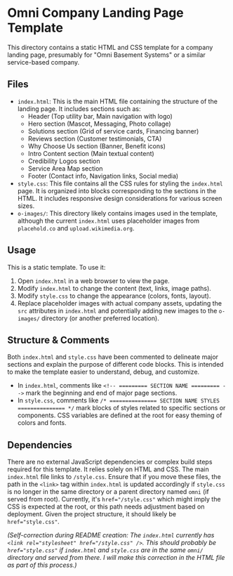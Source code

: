 # Omni Company Landing Page Template

This directory contains a static HTML and CSS template for a company landing page, presumably for "Omni Basement Systems" or a similar service-based company.

## Files

*   `index.html`: This is the main HTML file containing the structure of the landing page. It includes sections such as:
    *   Header (Top utility bar, Main navigation with logo)
    *   Hero section (Mascot, Messaging, Photo collage)
    *   Solutions section (Grid of service cards, Financing banner)
    *   Reviews section (Customer testimonials, CTA)
    *   Why Choose Us section (Banner, Benefit icons)
    *   Intro Content section (Main textual content)
    *   Credibility Logos section
    *   Service Area Map section
    *   Footer (Contact info, Navigation links, Social media)
*   `style.css`: This file contains all the CSS rules for styling the `index.html` page. It is organized into blocks corresponding to the sections in the HTML. It includes responsive design considerations for various screen sizes.
*   `o-images/`: This directory likely contains images used in the template, although the current `index.html` uses placeholder images from `placehold.co` and `upload.wikimedia.org`.

## Usage

This is a static template. To use it:

1.  Open `index.html` in a web browser to view the page.
2.  Modify `index.html` to change the content (text, links, image paths).
3.  Modify `style.css` to change the appearance (colors, fonts, layout).
4.  Replace placeholder images with actual company assets, updating the `src` attributes in `index.html` and potentially adding new images to the `o-images/` directory (or another preferred location).

## Structure & Comments

Both `index.html` and `style.css` have been commented to delineate major sections and explain the purpose of different code blocks. This is intended to make the template easier to understand, debug, and customize.

*   In `index.html`, comments like `<!-- ========= SECTION NAME ========= -->` mark the beginning and end of major page sections.
*   In `style.css`, comments like `/* =============== SECTION NAME STYLES =============== */` mark blocks of styles related to specific sections or components. CSS variables are defined at the root for easy theming of colors and fonts.

## Dependencies

There are no external JavaScript dependencies or complex build steps required for this template. It relies solely on HTML and CSS.
The main `index.html` file links to `/style.css`. Ensure that if you move these files, the path in the `<link>` tag within `index.html` is updated accordingly if `style.css` is no longer in the same directory or a parent directory named `omni` (if served from root). Currently, it's `href="/style.css"` which might imply the CSS is expected at the root, or this path needs adjustment based on deployment. Given the project structure, it should likely be `href="style.css"`.

*(Self-correction during README creation: The `index.html` currently has `<link rel="stylesheet" href="/style.css" />`. This should probably be `href="style.css"` if `index.html` and `style.css` are in the same `omni/` directory and served from there. I will make this correction in the HTML file as part of this process.)*
